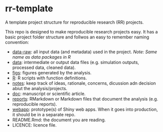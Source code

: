 # rr-template
A template project structure for reproducible research (RR) projects.

This repo is designed to make reproducible research projects easy. It has a basic project folder structure and follwos an easy to remember naming convention:

  * [data-raw](data-raw/): all input data (and metadata) used in the project. _Note: Same name as data packages in R_
  * [data](data/): intermediate or output data files (e.g. simulation outputs, processed data, cleaned data).
  * [figs](figs/): figures generated by the analysis.
  * [R](R/): R scripts with function definitions.
  * [notes](notes/): keep track of ideas, rationale, concerns, dicussion adn decision abiut the analysis/projects.
  * [doc](doc/): manuscript or scientific article. 
  * [reports](reports/): RMarkdown or Markdown files that document the analysis (e.g. reproducible reports). 
  * [webapp](webapp/): prototype(s) of Shiny web apps. When it goes into production, it should be in a separate repo.
  * README.Rmd: the document you are reading.
  * LICENCE: licence file.
 
